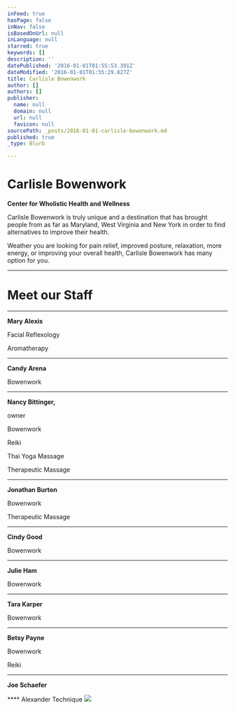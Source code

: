 ```yaml
---
inFeed: true
hasPage: false
inNav: false
isBasedOnUrl: null
inLanguage: null
starred: true
keywords: []
description: ''
datePublished: '2016-01-01T01:55:53.391Z'
dateModified: '2016-01-01T01:55:29.827Z'
title: Carlisle Bowenwork
author: []
authors: []
publisher:
  name: null
  domain: null
  url: null
  favicon: null
sourcePath: _posts/2016-01-01-carlisle-bowenwork.md
published: true
_type: Blurb

---
```

# Carlisle Bowenwork

**Center for Wholistic Health and Wellness**

Carlisle Bowenwork is truly unique and a destination that has brought people from as far as Maryland, West Virginia and New York in order to find alternatives to improve their health. 

Weather you are looking for pain relief, improved posture, relaxation, more energy, or improving your overall health, Carlisle Bowenwork has many option for you. 

****

# Meet our Staff

****

**Mary Alexis**

Facial Reflexology

Aromatherapy

****

**Candy Arena**

Bowenwork

****

**Nancy Bittinger,**

owner

Bowenwork

Reiki

Thai Yoga
Massage

Therapeutic
Massage

****

**Jonathan Burton**

Bowenwork

Therapeutic
Massage

****

**Cindy Good**

Bowenwork

****

**Julie Ham**

Bowenwork

****

**Tara Karper**

Bowenwork 

****

**Betsy Payne**

Bowenwork

Reiki

****

**Joe Schaefer**

**** Alexander Technique
![](https://the-grid-user-content.s3-us-west-2.amazonaws.com/2988edc6-5e18-481a-957e-68269ae95a80.jpg)